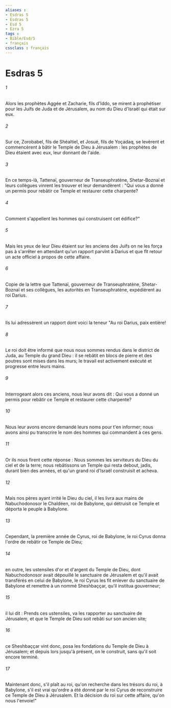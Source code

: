```yaml
---
aliases : 
- Esdras 5
- Esdras 5
- Esd 5
- Ezra 5
tags : 
- Bible/Esd/5
- français
cssclass : français
---
```


# Esdras 5

###### 1
Alors les prophètes Aggée et Zacharie, fils d'Iddo, se mirent à prophétiser pour les Juifs de Juda et de Jérusalem, au nom du Dieu d'Israël qui était sur eux.
###### 2
Sur ce, Zorobabel, fils de Shéaltiel, et Josué, fils de Yoçadaq, se levèrent et commencèrent à bâtir le Temple de Dieu à Jérusalem : les prophètes de Dieu étaient avec eux, leur donnant de l'aide.
###### 3
En ce temps-là, Tattenaï, gouverneur de Transeuphratène, Shetar-Boznaï et leurs collègues vinrent les trouver et leur demandèrent : "Qui vous a donné un permis pour rebâtir ce Temple et restaurer cette charpente?
###### 4
Comment s'appellent les hommes qui construisent cet édifice?"
###### 5
Mais les yeux de leur Dieu étaient sur les anciens des Juifs on ne les força pas à s'arrêter en attendant qu'un rapport parvînt à Darius et que fît retour un acte officiel à propos de cette affaire.
###### 6
Copie de la lettre que Tattenaï, gouverneur de Transeuphratène, Shetar-Boznaï et ses collègues, les autorités en Transeuphratène, expédièrent au roi Darius.
###### 7
Ils lui adressèrent un rapport dont voici la teneur "Au roi Darius, paix entière!
###### 8
Le roi doit être informé que nous nous sommes rendus dans le district de Juda, au Temple du grand Dieu : il se rebâtit en blocs de pierre et des poutres sont mises dans les murs; le travail est activement exécuté et progresse entre leurs mains.
###### 9
Interrogeant alors ces anciens, nous leur avons dit : Qui vous a donné un permis pour rebâtir ce Temple et restaurer cette charpente?
###### 10
Nous leur avons encore demandé leurs noms pour t'en informer; nous avons ainsi pu transcrire le nom des hommes qui commandent à ces gens.
###### 11
Or ils nous firent cette réponse : Nous sommes les serviteurs du Dieu du ciel et de la terre; nous rebâtissons un Temple qui resta debout, jadis, durant bien des années, et qu'un grand roi d'Israël construisit et acheva.
###### 12
Mais nos pères ayant irrité le Dieu du ciel, il les livra aux mains de Nabuchodonosor le Chaldéen, roi de Babylone, qui détruisit ce Temple et déporta le peuple à Babylone.
###### 13
Cependant, la première année de Cyrus, roi de Babylone, le roi Cyrus donna l'ordre de rebâtir ce Temple de Dieu;
###### 14
en outre, les ustensiles d'or et d'argent du Temple de Dieu, dont Nabuchodonosor avait dépouillé le sanctuaire de Jérusalem et qu'il avait transférés en celui de Babylone, le roi Cyrus les fit enlever du sanctuaire de Babylone et remettre à un nommé Sheshbaççar, qu'il institua gouverneur;
###### 15
il lui dit : Prends ces ustensiles, va les rapporter au sanctuaire de Jérusalem, et que le Temple de Dieu soit rebâti sur son ancien site;
###### 16
ce Sheshbaççar vint donc, posa les fondations du Temple de Dieu à Jérusalem; et depuis lors jusqu'à présent, on le construit, sans qu'il soit encore terminé.
###### 17
Maintenant donc, s'il plaît au roi, qu'on recherche dans les trésors du roi, à Babylone, s'il est vrai qu'ordre a été donné par le roi Cyrus de reconstruire ce Temple de Dieu à Jérusalem. Et la décision du roi sur cette affaire, qu'on nous l'envoie!"
